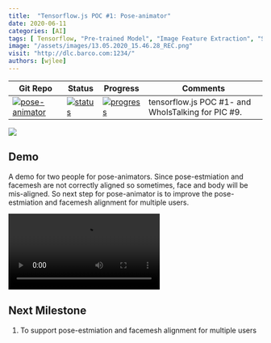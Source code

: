 ```yaml
---
title:  "Tensorflow.js POC #1: Pose-animator"
date: 2020-06-11
categories: [AI]
tags: [ Tensorflow, "Pre-trained Model", "Image Feature Extraction", "Supervised Learning" ]
image: "/assets/images/13.05.2020_15.46.28_REC.png"
visit: "http://dlc.barco.com:1234/"
authors: [wjlee]
---
```


| Git Repo                                                                                                                                         | Status                                                                                                                                                                | Progress                                                                                                                    | Comments                                                     |
|--------------------------------------------------------------------------------------------------------------------------------------------------|-----------------------------------------------------------------------------------------------------------------------------------------------------------------------|----------------------------------------------------------------------------------------------------------------------------------------|--------------------------------------------------------------|
| [![pose-animator](https://img.shields.io/badge/pose_animator-gray?logo=tensorflow)](https://git.barco.com/users/wjlee/repos/pose-animator/browse) | [![status](https://tailab.barco.com:9443/deeplearningcomputing/pose-animator/badges/master/pipeline.svg)](https://tailab.barco.com:9443/deeplearningcomputing/pose-animator/pipelines) | [![progress](https://img.shields.io/badge/pose_aniamator-POC-red)](http://dlc.barco.com:1234/)|tensorflow.js POC #1- and WhoIsTalking for PIC #9. |


[![](https://rebrand.ly/dlc_png_url)](https://rebrand.ly/dlc_uml_url)

## Demo

A demo for two people for pose-animators. Since pose-estmiation and facemesh are not correctly aligned so sometimes, face and body will be mis-aligned. So next step for pose-animator is to improve the pose-estmiation and facemesh alignment for multiple users.


![]({{site.url}}{{site.baseurl}}/assets/images/26.05.2020_18.13.13_REC.mp4)

## Next Milestone

1. To support pose-estmiation and facemesh alignment for multiple users


